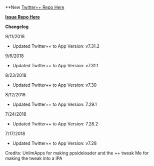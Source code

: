 **New [Twitter++ Repo Here](https://github.com/JMccormick264/TwitterPP)

**[Issue Repo Here](https://github.com/eni9889/TW-PP-Issues)**

**Changelog**

9/11/2018

 - Updated Twitter++ to App Version: v7.31.2

9/6/2018

 - Updated Twitter++ to App Version: v7.31.1

8/23/2018

 - Updated Twitter++ to App Version: v7.30

8/12/2018

 - Updated Twitter++ to App Version: 7.29.1

7/24/2018

 - Updated Twitter++ to App Version: 7.28.2

7/17/2018

 - Updated Twitter++ to App Version: v7.28

Credits:
UnlimApps for making ppsideloader and the ++ tweak
Me for making the tweak into a IPA
